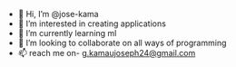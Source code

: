 - 👋 Hi, I’m @jose-kama
- 👀 I’m interested in creating applications
- 🌱 I’m currently learning ml
- 💞️ I’m looking to collaborate on all ways of programming
- 📫 reach me on- g.kamaujoseph24@gmail.com

<!---
jose-kama/jose-kama is a ✨ special ✨ repository because its `README.md` (this file) appears on your GitHub profile.
You can click the Preview link to take a look at your changes.
--->
